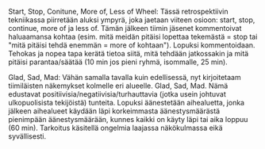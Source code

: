 Start, Stop, Conitune, More of, Less of Wheel:
Tässä retrospektiivin tekniikassa piirretään aluksi ympyrä, joka jaetaan viiteen osioon: start, stop, continue, more of ja less of. Tämän jälkeen tiimin jäsenet kommentoivat haluaamansa kohtaa (esim. mitä meidän pitäisi lopettaa tekemästä = stop tai "mitä pitäisi tehdä enemmän = more of kohtaan"). Lopuksi kommentoidaan. Tehokas ja nopea tapa kerätä tietoa siitä, mitä tehdään jatkossakin ja mitä pitäisi parantaa/säätää (10 min jos pieni ryhmä, isommalle, 25 min).

Glad, Sad, Mad:
Vähän samalla tavalla kuin edellisessä, nyt kirjoitetaam tiimiläisten näkemykset kolmelle eri alueelle. Glad, Sad, Mad. Nämä edustavat positiivisia/negatiivisia/turhauttavia (jotka usein johtuvat ulkopuolisista tekijöistä) tunteita. Lopuksi äänestetään aihealuetta, jonka jälkeen aihealueet käydään läpi korkeimmasta äänestysmäärästä pienimpään äänestysmäärään, kunnes kaikki on käyty läpi tai aika loppuu (60 min). Tarkoitus käsitellä ongelmia laajassa näkökulmassa eikä syvällisesti.




